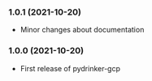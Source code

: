### 1.0.1 (2021-10-20)

* Minor changes about documentation

### 1.0.0 (2021-10-20)

* First release of pydrinker-gcp
